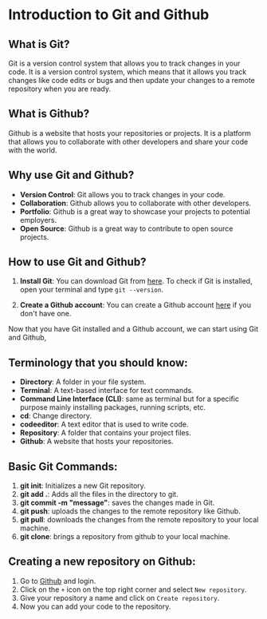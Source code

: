 # Introduction to Git and Github

## What is Git?

Git is a version control system that allows you to track changes in your code. 
It is a version control system, which means that it allows you track changes like code edits or bugs and then update your changes to a remote repository when you are ready.

## What is Github?

Github is a website that hosts your repositories or projects. It is a platform that allows you to collaborate with other developers and share your code with the world.

## Why use Git and Github?

- **Version Control**: Git allows you to track changes in your code.
- **Collaboration**: Github allows you to collaborate with other developers.
- **Portfolio**: Github is a great way to showcase your projects to potential employers.
- **Open Source**: Github is a great way to contribute to open source projects.

## How to use Git and Github?

1. **Install Git**: You can download Git from [here](https://git-scm.com/downloads).
   To check if Git is installed, open your terminal and type `git --version`.

2. **Create a Github account**: You can create a Github account [here](https://github.com/) if you don't have one.

Now that you have Git installed and a Github account, we can start using Git and Github,


## Terminology that you should know:

- **Directory**: A folder in your file system.
- **Terminal**: A text-based interface for text commands.
- **Command Line Interface (CLI)**: same as terminal but for a specific purpose mainly installing packages, running scripts, etc.
- **cd**: Change directory.
- **codeeditor**: A text editor that is used to write code.
- **Repository**: A folder that contains your project files.
- **Github**: A website that hosts your repositories.

## Basic Git Commands:

1. **git init**: Initializes a new Git repository.
2. **git add .**: Adds all the files in the directory to git.
3. **git commit -m "message"**: saves the changes made in Git.
4. **git push**: uploads the changes to the remote repository like Github.
5. **git pull**: downloads the changes from the remote repository to your local machine.
6. **git clone**: brings a repository from github to your local machine.

## Creating a new repository on Github:

1. Go to [Github](https://github.com/) and login.
2. Click on the `+` icon on the top right corner and select `New repository`.
3. Give your repository a name and click on `Create repository`.
4. Now you can add your code to the repository.




